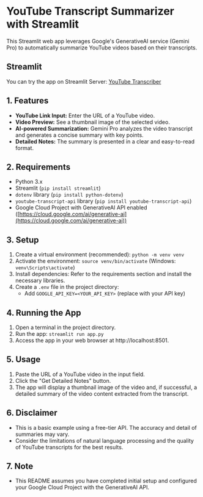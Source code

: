 # YouTube Transcript Summarizer with Streamlit

This Streamlit web app leverages Google's GenerativeAI service (Gemini Pro) to automatically summarize YouTube videos based on their transcripts.

## Streamlit  

You can try the app on Streamlit Server: 
[YouTube Transcriber](https://youtube-transcriber-mk.streamlit.app)

## 1. Features

- **YouTube Link Input:** Enter the URL of a YouTube video.
- **Video Preview:** See a thumbnail image of the selected video.
- **AI-powered Summarization:** Gemini Pro analyzes the video transcript and generates a concise summary with key points.
- **Detailed Notes:** The summary is presented in a clear and easy-to-read format.

## 2. Requirements

- Python 3.x
- Streamlit (`pip install streamlit`)
- `dotenv` library (`pip install python-dotenv`)
- `youtube-transcript-api` library (`pip install youtube-transcript-api`)
- Google Cloud Project with GenerativeAI API enabled ([https://cloud.google.com/ai/generative-ai](https://cloud.google.com/ai/generative-ai))

## 3. Setup

1. Create a virtual environment (recommended): `python -m venv venv`
2. Activate the environment: `source venv/bin/activate` (Windows: `venv\Scripts\activate`)
3. Install dependencies: Refer to the requirements section and install the necessary libraries.
4. Create a `.env` file in the project directory:
   - Add `GOOGLE_API_KEY=<YOUR_API_KEY>` (replace with your API key)

## 4. Running the App

1. Open a terminal in the project directory.
2. Run the app: `streamlit run app.py`
3. Access the app in your web browser at http://localhost:8501.

## 5. Usage

1. Paste the URL of a YouTube video in the input field.
2. Click the "Get Detailed Notes" button.
3. The app will display a thumbnail image of the video and, if successful, a detailed summary of the video content extracted from the transcript.

## 6. Disclaimer

- This is a basic example using a free-tier API. The accuracy and detail of summaries may vary.
- Consider the limitations of natural language processing and the quality of YouTube transcripts for the best results.

## 7. Note

- This README assumes you have completed initial setup and configured your Google Cloud Project with the GenerativeAI API.